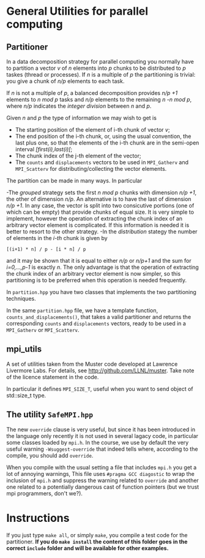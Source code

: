 # General Utilities for parallel computing #

## Partitioner ##

In a data decomposition strategy for parallel computing you normally have to partition a vector *v* of *n* elements into *p* chunks to be distributed to *p* taskes (thread or processes). If *n* is a multiple of *p* the partitioning is trivial: you give a chunk of *n/p* elements to each task.

If *n* is not a multiple of *p*, a balanced decomposition provides *n/p +1* elements to *n mod p* tasks  and *n/p* elements to the remaining *n -n mod p*, where *n/p* indicates the *integer division* between *n* and *p*.

Given *n* and *p* the type of information we may wish to get is

- The starting position of the element of i-th chunk of vector *v*;
- The end position of the i-th chunk, or, using the usual convention, the last plus one, so that the elements of the i-th chunk are in the semi-open interval *[first(i),last(i)[*;
- The chunk index of the j-th element of the vector;
- The `counts` and `displacements` vectors to be used in `MPI_Gatherv` and `MPI_Scatterv` for distributing/collecting the vector elements.

The partition can be made in many ways. In particular

-The *grouped* strategy sets the first *n mod p* chunks with dimension *n/p +1*, the other of dimension *n/p*. An alternative is to have the last of  dimension *n/p +1*. In any case, the vector is split into two consicutive portions (one of which can be empty) that provide chunks of equal size. It is very simple to implement, however the operation of extracting the chunk index of an arbitrary vector element is complicated. 
If this information is needed it is better to resort to the other strategy.
-In the *distribution* stategy the number of elements in the *i-th* chunk is given by

	[(i+1) * n] / p - [i * n] / p
and it may be shown that it is equal to either *n/p* or *n/p+1* and the sum for *i=0,...,p-1* is exactly *n*.
The only advantage is that the operation of extracting the chunk index of an arbitrary vector element
is now simpler, so this partitioning is to be preferred when this operation is needed frequently.

In `partition.hpp` you have two classes that implements the two partitioning techniques.

In the same `partition.hpp` file, we have a template function, `counts_and_displacements()`, that takes a valid partitioner and returns the corresponding `counts` and `displacements` vectors, ready to be used in a `MPI_Gatherv` or `MPI_Scatterv`.

## mpi_utils ##
A set of utilities taken from the Muster code developed at Lawrence Livermore Labs. For details, see http://github.com/LLNL/muster. Take note of the licence statement in the code.

In particular it defines `MPI_SIZE_T`, useful when you want to send object of std::size_t type. 

## The utility `SafeMPI.hpp` ##

The new `override` clause is very useful, but since it has been introduced in the language only recently it is not used in several lagacy code, in particular some classes loaded by `mpi.h`.
In the course, we use by default the very useful warning `-Wsuggest-override` that indeed tells where, according to the compile, you should add `override`.

When you compile with the usual setting a file that includes `mpi.h` you get a lot of annoying warnings, This file uses `#pragma GCC diagostic` to wrap the inclusion of `mpi.h` and suppress the warning related to `override` and another one related to a potentially dangerous cast of function pointers (but we trust mpi programmers, don't we?).



# Instructions #

If you just type `make all`, or simply `make`, you compile a test code for the partitioner. **If you do `make install` the content of this folder goes in the correct `include` folder and will be available for other examples.**
